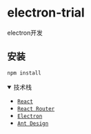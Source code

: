 # electron-trial
electron开发


## 安装

```bash
npm install
```


<details open>
<summary>技术栈</summary>

* [`React`](https://facebook.github.io/react)
* [`React Router`](https://github.com/ReactTraining/react-router)
* [`Electron`](https://electronjs.org)
* [`Ant Design`](https://github.com/ant-design/ant-design)

</details>